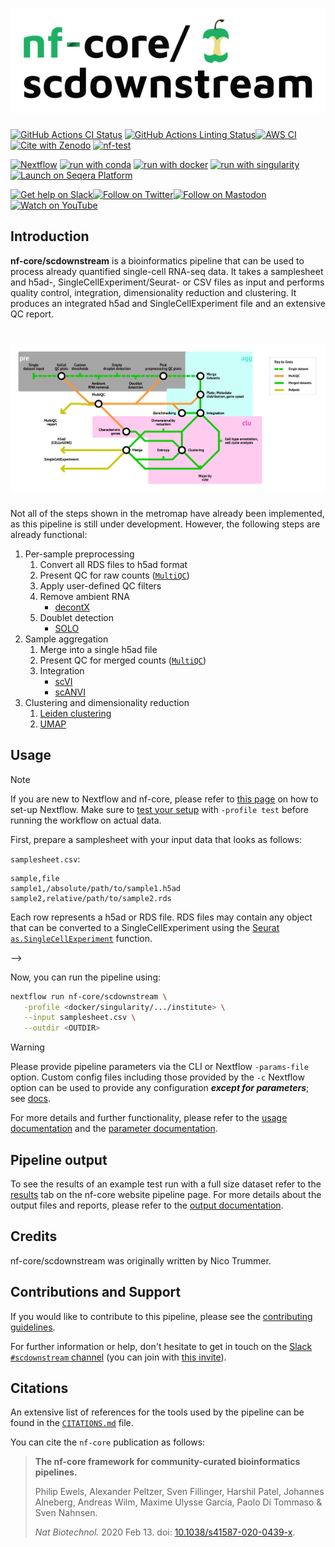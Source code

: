 <h1>
  <picture>
    <source media="(prefers-color-scheme: dark)" srcset="docs/images/nf-core-scdownstream_logo_dark.png">
    <img alt="nf-core/scdownstream" src="docs/images/nf-core-scdownstream_logo_light.png">
  </picture>
</h1>

[![GitHub Actions CI Status](https://github.com/nf-core/scdownstream/actions/workflows/ci.yml/badge.svg)](https://github.com/nf-core/scdownstream/actions/workflows/ci.yml)
[![GitHub Actions Linting Status](https://github.com/nf-core/scdownstream/actions/workflows/linting.yml/badge.svg)](https://github.com/nf-core/scdownstream/actions/workflows/linting.yml)[![AWS CI](https://img.shields.io/badge/CI%20tests-full%20size-FF9900?labelColor=000000&logo=Amazon%20AWS)](https://nf-co.re/scdownstream/results)[![Cite with Zenodo](http://img.shields.io/badge/DOI-10.5281/zenodo.XXXXXXX-1073c8?labelColor=000000)](https://doi.org/10.5281/zenodo.XXXXXXX)
[![nf-test](https://img.shields.io/badge/unit_tests-nf--test-337ab7.svg)](https://www.nf-test.com)

[![Nextflow](https://img.shields.io/badge/nextflow%20DSL2-%E2%89%A523.04.0-23aa62.svg)](https://www.nextflow.io/)
[![run with conda](http://img.shields.io/badge/run%20with-conda-3EB049?labelColor=000000&logo=anaconda)](https://docs.conda.io/en/latest/)
[![run with docker](https://img.shields.io/badge/run%20with-docker-0db7ed?labelColor=000000&logo=docker)](https://www.docker.com/)
[![run with singularity](https://img.shields.io/badge/run%20with-singularity-1d355c.svg?labelColor=000000)](https://sylabs.io/docs/)
[![Launch on Seqera Platform](https://img.shields.io/badge/Launch%20%F0%9F%9A%80-Seqera%20Platform-%234256e7)](https://cloud.seqera.io/launch?pipeline=https://github.com/nf-core/scdownstream)

[![Get help on Slack](http://img.shields.io/badge/slack-nf--core%20%23scdownstream-4A154B?labelColor=000000&logo=slack)](https://nfcore.slack.com/channels/scdownstream)[![Follow on Twitter](http://img.shields.io/badge/twitter-%40nf__core-1DA1F2?labelColor=000000&logo=twitter)](https://twitter.com/nf_core)[![Follow on Mastodon](https://img.shields.io/badge/mastodon-nf__core-6364ff?labelColor=FFFFFF&logo=mastodon)](https://mstdn.science/@nf_core)[![Watch on YouTube](http://img.shields.io/badge/youtube-nf--core-FF0000?labelColor=000000&logo=youtube)](https://www.youtube.com/c/nf-core)

## Introduction

**nf-core/scdownstream** is a bioinformatics pipeline that can be used to process already quantified single-cell RNA-seq data. It takes a samplesheet and h5ad-, SingleCellExperiment/Seurat- or CSV files as input and performs quality control, integration, dimensionality reduction and clustering. It produces an integrated h5ad and SingleCellExperiment file and an extensive QC report.

# ![nf-core/scdownstream](docs/images/metromap.png)

Not all of the steps shown in the metromap have already been implemented, as this pipeline is still under development. However, the following steps are already functional:

1. Per-sample preprocessing
   1. Convert all RDS files to h5ad format
   2. Present QC for raw counts ([`MultiQC`](http://multiqc.info/))
   3. Apply user-defined QC filters
   4. Remove ambient RNA
      - [decontX](https://bioconductor.org/packages/release/bioc/html/decontX.html)
   5. Doublet detection
      - [SOLO](https://docs.scvi-tools.org/en/stable/user_guide/models/solo.html)
2. Sample aggregation
   1. Merge into a single h5ad file
   2. Present QC for merged counts ([`MultiQC`](http://multiqc.info/))
   3. Integration
      - [scVI](https://docs.scvi-tools.org/en/stable/user_guide/models/scvi.html)
      - [scANVI](https://docs.scvi-tools.org/en/stable/user_guide/models/scanvi.html)
3. Clustering and dimensionality reduction
   1. [Leiden clustering](https://scanpy.readthedocs.io/en/stable/generated/scanpy.tl.leiden.html)
   2. [UMAP](https://scanpy.readthedocs.io/en/stable/generated/scanpy.tl.umap.html)

## Usage

> [!NOTE]
> If you are new to Nextflow and nf-core, please refer to [this page](https://nf-co.re/docs/usage/installation) on how to set-up Nextflow. Make sure to [test your setup](https://nf-co.re/docs/usage/introduction#how-to-run-a-pipeline) with `-profile test` before running the workflow on actual data.

First, prepare a samplesheet with your input data that looks as follows:

`samplesheet.csv`:

```csv
sample,file
sample1,/absolute/path/to/sample1.h5ad
sample2,relative/path/to/sample2.rds
```

Each row represents a h5ad or RDS file. RDS files may contain any object that can be converted to a SingleCellExperiment using the [Seurat `as.SingleCellExperiment`](https://satijalab.org/seurat/reference/as.singlecellexperiment) function.

-->

Now, you can run the pipeline using:

```bash
nextflow run nf-core/scdownstream \
   -profile <docker/singularity/.../institute> \
   --input samplesheet.csv \
   --outdir <OUTDIR>
```

> [!WARNING]
> Please provide pipeline parameters via the CLI or Nextflow `-params-file` option. Custom config files including those provided by the `-c` Nextflow option can be used to provide any configuration _**except for parameters**_;
> see [docs](https://nf-co.re/usage/configuration#custom-configuration-files).

For more details and further functionality, please refer to the [usage documentation](https://nf-co.re/scdownstream/usage) and the [parameter documentation](https://nf-co.re/scdownstream/parameters).

## Pipeline output

To see the results of an example test run with a full size dataset refer to the [results](https://nf-co.re/scdownstream/results) tab on the nf-core website pipeline page.
For more details about the output files and reports, please refer to the
[output documentation](https://nf-co.re/scdownstream/output).

## Credits

nf-core/scdownstream was originally written by Nico Trummer.

<!-- TODO nf-core: If applicable, make list of people who have also contributed

We thank the following people for their extensive assistance in the development of this pipeline:
 -->

## Contributions and Support

If you would like to contribute to this pipeline, please see the [contributing guidelines](.github/CONTRIBUTING.md).

For further information or help, don't hesitate to get in touch on the [Slack `#scdownstream` channel](https://nfcore.slack.com/channels/scdownstream) (you can join with [this invite](https://nf-co.re/join/slack)).

## Citations

<!-- TODO nf-core: Add citation for pipeline after first release. Uncomment lines below and update Zenodo doi and badge at the top of this file. -->
<!-- If you use nf-core/scdownstream for your analysis, please cite it using the following doi: [10.5281/zenodo.XXXXXX](https://doi.org/10.5281/zenodo.XXXXXX) -->

<!-- TODO nf-core: Add bibliography of tools and data used in your pipeline -->

An extensive list of references for the tools used by the pipeline can be found in the [`CITATIONS.md`](CITATIONS.md) file.

You can cite the `nf-core` publication as follows:

> **The nf-core framework for community-curated bioinformatics pipelines.**
>
> Philip Ewels, Alexander Peltzer, Sven Fillinger, Harshil Patel, Johannes Alneberg, Andreas Wilm, Maxime Ulysse Garcia, Paolo Di Tommaso & Sven Nahnsen.
>
> _Nat Biotechnol._ 2020 Feb 13. doi: [10.1038/s41587-020-0439-x](https://dx.doi.org/10.1038/s41587-020-0439-x).
